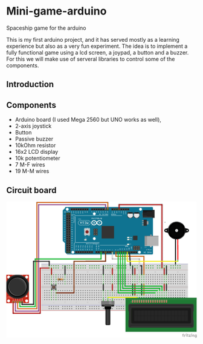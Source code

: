 # Mini-game-arduino

Spaceship game for the arduino

This is my first arduino project, and it has served mostly as a learning experience but also as a very fun experiment. The idea is to implement a fully functional game using a lcd screen, a joypad, a button and a buzzer. For this we will make use of serveral libraries to control some of the components.

## Introduction


## Components

* Arduino board (I used Mega 2560 but UNO works as well),
* 2-axis joystick
* Button
* Passive buzzer
* 10kOhm resistor
* 16x2 LCD display
* 10k potentiometer
* 7 M-F wires
* 19 M-M wires

## Circuit board

![Circuit_board](https://github.com/felperez/Mini-game-arduino/blob/master/Circuit.png)



